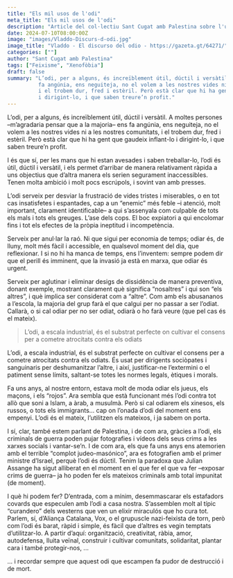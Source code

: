 ```yaml
---
title: "Els mil usos de l'odi"
meta_title: "Els mil usos de l'odi"
description: "Article del col·lectiu Sant Cugat amb Palestina sobre l'ús de l'odi com a eina de control i manipulació social i política"
date: 2024-07-10T08:00:00Z
image: "images/Vladdo-Discurs-d-odi.jpg"
image_title: "Vladdo - El discurso del odio - https://gazeta.gt/64271/"
categories: [""]
author: "Sant Cugat amb Palestina"
tags: ["Feixisme", "Xenofòbia"]
draft: false
summary: "L’odi, per a alguns, és increïblement útil, dúctil i versàtil. A moltes persones ens
          fa angúnia, ens neguiteja, no el volem a les nostres vides ni a les nostres comunitats,
          i el trobem dur, fred i estèril. Però està clar que hi ha gent que gaudeix inflant-lo
          i dirigint-lo, i que saben treure’n profit."
---
```


L’odi, per a alguns, és increïblement útil, dúctil i versàtil. A moltes persones –m’agradaria pensar que a la majoria– ens fa angúnia, ens neguiteja, no el volem a les nostres vides ni a les nostres comunitats, i el trobem dur, fred i estèril. Però està clar que hi ha gent que gaudeix inflant-lo i dirigint-lo, i que saben treure’n profit.

I és que sí, per les mans que hi estan avesades i saben treballar-lo, l’odi és útil, dúctil i versàtil, i els permet d’arribar de manera relativament ràpida a uns objectius que d’altra manera els serien segurament inaccessibles. Tenen molta ambició i molt pocs escrúpols, i sovint van amb presses.

L’odi serveix per desviar la frustració de vides tristes i miserables, o en tot cas insatisfetes i espantades, cap a un “enemic” més feble –i atenció, molt important, clarament identificable– a qui s’assenyala com culpable de tots els mals i tots els greuges. L’ase dels cops. El boc expiatori a qui encolomar fins i tot els efectes de la pròpia ineptitud i incompetència.

Serveix per anul·lar la raó. Ni que sigui per economia de temps; odiar és, de lluny, molt més fàcil i accessible, en qualsevol moment del dia, que reflexionar. I si no hi ha manca de temps, ens l’inventem: sempre podem dir que el perill és imminent, que la invasió ja està en marxa, que odiar és urgent.

Serveix per aglutinar i eliminar desigs de dissidència de manera preventiva, donant exemple, mostrant clarament què significa “nosaltres” i qui son “els altres”, i què implica ser considerat com a “altre”. Com amb els abusananos a l’escola, la majoria del grup farà el que calgui per no passar a ser l’odiat. Callarà, o si cal odiar per no ser odiat, odiarà o ho farà veure (que pel cas és el mateix).

> L’odi, a escala industrial, és el substrat perfecte on cultivar el consens per a cometre atrocitats contra els odiats

L’odi, a escala industrial, és el substrat perfecte on cultivar el consens per a cometre atrocitats contra els odiats. És usat per dirigents sociòpates i sanguinaris per deshumanitzar l’altre, i així, justificar-ne l’extermini o el patiment sense límits, saltant-se totes les normes legals, ètiques i morals.

Fa uns anys, al nostre entorn, estava molt de moda odiar els jueus, els maçons, i els “rojos”. Ara sembla que està funcionant més l’odi contra tot allò que soni a Islam, a àrab, a musulmà. Però si cal odiarem els xinesos, els russos, o tots els immigrants... cap on l’onada d’odi del moment ens empenyi. L’odi és el mateix, l’utilitzen els mateixos, i ja sabem on porta.

I sí, clar, també estem parlant de Palestina, i de com ara, gràcies a l’odi, els criminals de guerra poden pujar fotografies i vídeos dels seus crims a les xarxes socials i vantar-se’n. I de com ara, els que fa uns anys ens atemorien amb el terrible “complot judeo-masónico”, ara es fotografien amb el primer ministre d’Israel, perquè l’odi és dúctil. Tenim la paradoxa que Julian Assange ha sigut alliberat en el moment en el que fer el que va fer –exposar crims de guerra– ja ho poden fer els mateixos criminals amb total impunitat (de moment).

I què hi podem fer? D’entrada, com a mínim, desemmascarar els estafadors covards que especulen amb l’odi a casa nostra. S’assemblen molt al típic “curandero” dels westerns que ven un elixir miraculós que ho cura tot. Parlem, sí, d’Aliança Catalana, Vox, o el grupuscle nazi-feixista de torn, però com l’odi és barat, ràpid i simple, és fàcil que d’altres es vegin temptats d’utilitzar-lo. A partir d’aquí: organització, creativitat, ràbia, amor, autodefensa, lluita veïnal, construir i cultivar comunitats, solidaritat, plantar cara i també protegir-nos, ...

... i recordar sempre que aquest odi que escampen fa pudor de destrucció i de mort.
